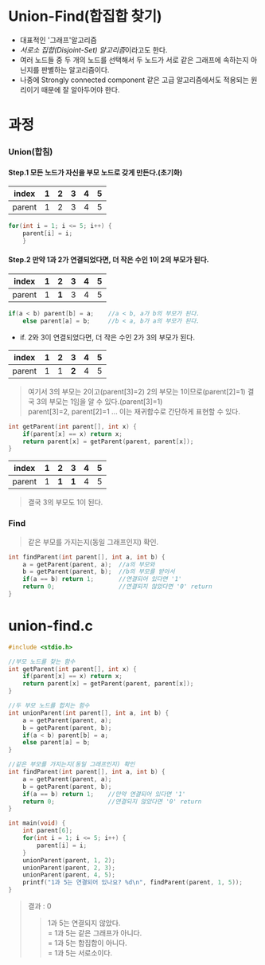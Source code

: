 # Union-Find(합집합 찾기)
 - 대표적인 '그래프'알고리즘
 - *서로소 집합(Disjoint-Set) 알고리즘*이라고도 한다.
 - 여러 노드들 중 두 개의 노드를 선택해서 두 노드가 서로 같은 그래프에 속하는지 아닌지를 판별하는 알고리즘이다.
 - 나중에 Strongly connected component 같은 고급 알고리즘에서도 적용되는 원리이기 때문에 잘 알아두어야 한다.
 
# 과정
### Union(합침)
#### Step.1 모든 노드가 자신을 부모 노드로 갖게 만든다.(초기화)

| index | 1 | 2 | 3 | 4 | 5 |
|:-----:|:-:|:-:|:-:|:-:|:-:|
|parent | 1 | 2 | 3 | 4 | 5 |

```C++
for(int i = 1; i <= 5; i++) {
    parent[i] = i;
	}
```

#### Step.2 만약 1과 2가 연결되었다면, 더 작은 수인 1이 2의 부모가 된다.

| index | 1 | 2 | 3 | 4 | 5 |
|:-----:|:-:|:-:|:-:|:-:|:-:|
|parent | 1 | **1** | 3 | 4 | 5 |

```C++
if(a < b) parent[b] = a;    //a < b, a가 b의 부모가 된다.
    else parent[a] = b;     //b < a, b가 a의 부모가 된다.
```
 - if. 2와 3이 연결되었다면, 더 작은 수인 2가 3의 부모가 된다.
 
| index | 1 | 2 | 3 | 4 | 5 |
|:-----:|:-:|:-:|:-:|:-:|:-:|
|parent | 1 | 1 | **2** | 4 | 5 |

> 여기서 3의 부모는 2이고(parent[3]=2) 2의 부모는 1이므로(parent[2]=1) 결국 3의 부모는 1임을 알 수 있다.(parent[3]=1)  
parent[3]=2, parent[2]=1 ... 이는 재귀함수로 간단하게 표현할 수 있다.
```C++
int getParent(int parent[], int x) {
	if(parent[x] == x) return x;
	return parent[x] = getParent(parent, parent[x]);
}
```
>
| index | 1 | 2 | 3 | 4 | 5 |
|:-----:|:-:|:-:|:-:|:-:|:-:|
|parent | 1 | **1** | **1** | 4 | 5 |

> 결국 3의 부모도 1이 된다.

### Find
> 같은 부모를 가지는지(동일 그래프인지) 확인.
```C++
int findParent(int parent[], int a, int b) {
	a = getParent(parent, a);  //a의 부모와
	b = getParent(parent, b);  //b의 부모를 받아서
	if(a == b) return 1;	   //연결되어 있다면 '1'
	return 0;				   //연결되지 않았다면 '0' return
} 
```

# union-find.c
```C
#include <stdio.h>

//부모 노드를 찾는 함수 
int getParent(int parent[], int x) {
	if(parent[x] == x) return x;
	return parent[x] = getParent(parent, parent[x]);
}

//두 부모 노드를 합치는 함수
int unionParent(int parent[], int a, int b) {
	a = getParent(parent, a);
	b = getParent(parent, b);
	if(a < b) parent[b] = a;
	else parent[a] = b;
}

//같은 부모를 가지는지(동일 그래프인지) 확인
int findParent(int parent[], int a, int b) {
	a = getParent(parent, a);
	b = getParent(parent, b);
	if(a == b) return 1;	//만약 연결되어 있다면 '1'
	return 0;				//연결되지 않았다면 '0' return
} 

int main(void) {
	int parent[6];
	for(int i = 1; i <= 5; i++) {
		parent[i] = i;
	}
	unionParent(parent, 1, 2);
	unionParent(parent, 2, 3);
	unionParent(parent, 4, 5);
	printf("1과 5는 연결되어 있나요? %d\n", findParent(parent, 1, 5));
}
```
> 결과 : 0
>> 1과 5는 연결되지 않았다.  
= 1과 5는 같은 그래프가 아니다.  
= 1과 5는 합집합이 아니다.  
= 1과 5는 서로소이다.